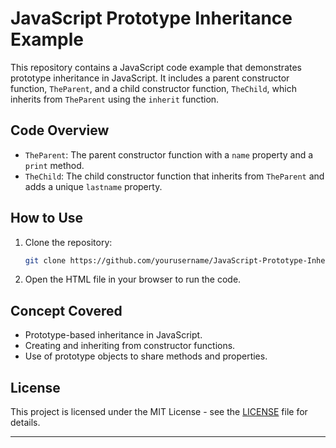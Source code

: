 # JavaScript Prototype Inheritance Example

This repository contains a JavaScript code example that demonstrates prototype inheritance in JavaScript. It includes a parent constructor function, `TheParent`, and a child constructor function, `TheChild`, which inherits from `TheParent` using the `inherit` function. 

## Code Overview

- `TheParent`: The parent constructor function with a `name` property and a `print` method.
- `TheChild`: The child constructor function that inherits from `TheParent` and adds a unique `lastname` property.

## How to Use

1. Clone the repository:

   ```bash
   git clone https://github.com/yourusername/JavaScript-Prototype-Inheritance.git
   ```

2. Open the HTML file in your browser to run the code.

## Concept Covered

- Prototype-based inheritance in JavaScript.
- Creating and inheriting from constructor functions.
- Use of prototype objects to share methods and properties.

## License

This project is licensed under the MIT License - see the [LICENSE](LICENSE) file for details.

---
